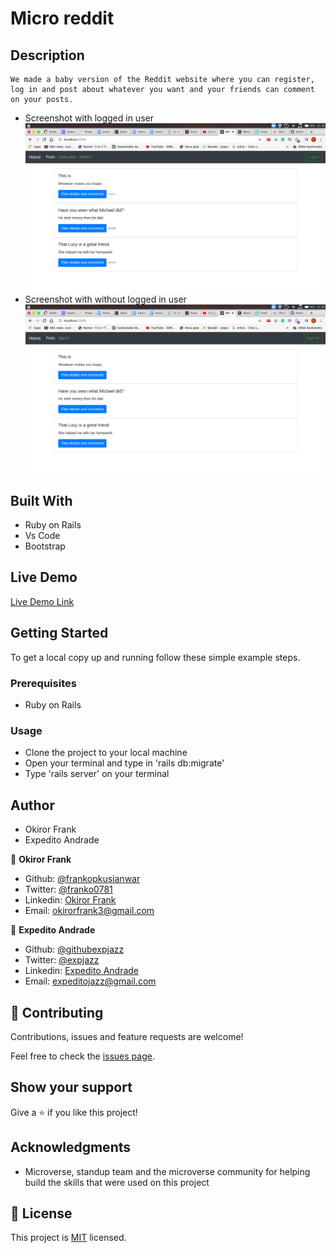 # Micro reddit

## Description

    We made a baby version of the Reddit website where you can register, log in and post about whatever you want and your friends can comment on your posts.

- Screenshot with logged in user
  ![screenshot](./screenshot.png)
- Screenshot with without logged in user
  ![screenshot](./screenshot2.png)

## Built With

- Ruby on Rails
- Vs Code
- Bootstrap

## Live Demo

[Live Demo Link](https://frozen-citadel-00053.herokuapp.com/)

## Getting Started

To get a local copy up and running follow these simple example steps.

### Prerequisites

- Ruby on Rails

### Usage

- Clone the project to your local machine
- Open your terminal and type in 'rails db:migrate'
- Type 'rails server' on your terminal

## Author

- Okiror Frank
- Expedito Andrade

👤 **Okiror Frank**

- Github: [@frankopkusianwar](https://github.com/frankopkusianwar)
- Twitter: [@franko0781](https://twitter.com/franko0781)
- Linkedin: [Okiror Frank](https://linkedin.com/in/frank-okiror-250076b5)
- Email: okirorfrank3@gmail.com

👤 **Expedito Andrade**

- Github: [@githubexpjazz](https://github.com/expjazz)
- Twitter: [@expjazz](https://twitter.com/expeditoandrade13)
- Linkedin: [Expedito Andrade](https://www.linkedin.com/in/expedito-andrade-3645151a4/)
- Email: expeditojazz@gmail.com

## 🤝 Contributing

Contributions, issues and feature requests are welcome!

Feel free to check the [issues page](issues/).

## Show your support

Give a ⭐️ if you like this project!

## Acknowledgments

- Microverse, standup team and the microverse community for helping build the skills that were used on this project

## 📝 License

This project is [MIT](lic.url) licensed.
